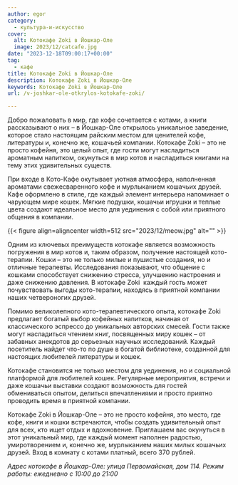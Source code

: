 ```yaml
---
author: egor
category:
  - культура-и-искусство
cover:
  alt: Котокафе Zoki в Йошкар-Оле
  image: 2023/12/catcafe.jpg
date: "2023-12-18T09:00:17+00:00"
tag:
  - кафе
title: Котокафе Zoki в Йошкар-Оле
description: Котокафе Zoki в Йошкар-Оле
keywords: Котокафе Zoki в Йошкар-Оле
url: /v-joshkar-ole-otkrylos-kotokafe-zoki/

---
```

Добро пожаловать в мир, где кофе сочетается с котами, а книги рассказывают о них – в Йошкар-Оле открылось уникальное заведение, которое стало настоящим райским местом для ценителей кофе, литературы и, конечно же, кошачьей компании. Котокафе Zoki – это не просто кофейня, это целый опыт, где гости могут насладиться ароматным напитком, окунуться в мир котов и насладиться книгами на тему этих удивительных существ.

При входе в Кото-Кафе окутывает уютная атмосфера, наполненная ароматами свежесваренного кофе и мурлыканием кошачьих друзей. Кафе оформлено в стиле, где каждый элемент интерьера напоминает о чарующем мире кошек. Мягкие подушки, кошачьи игрушки и теплые цвета создают идеальное место для уединения с собой или приятного общения в компании.

{{< figure align=aligncenter width=512 src="2023/12/meow.jpg" alt="" >}}

Одним из ключевых преимуществ котокафе является возможность погружения в мир котов и, таким образом, получение настоящей кото-терапии. Кошки – это не только милые и пушистые создания, но и отличные терапевты. Исследования показывают, что общение с кошками способствует снижению стресса, улучшению настроения и даже снижению давления. В котокафе Zoki  каждый гость может почувствовать выгоды кото-терапии, находясь в приятной компании наших четвероногих друзей.

Помимо великолепного кото-терапевтического опыта, котокафе Zoki предлагает богатый выбор кофейных напитков, начиная от классического эспрессо до уникальных авторских смесей. Гости также могут насладиться чтением книг, посвященных миру кошек – от забавных анекдотов до серьезных научных исследований. Каждый посетитель найдет что-то по душе в богатой библиотеке, созданной для настоящих любителей литературы и кошек.

Котокафе становится не только местом для уединения, но и социальной платформой для любителей кошек. Регулярные мероприятия, встречи и даже кошачьи выставки создают возможность для гостей обмениваться опытом, делиться впечатлениями и просто приятно проводить время в приятной компании.

Котокафе Zoki в Йошкар-Оле – это не просто кофейня, это место, где кофе, книги и кошки встречаются, чтобы создать удивительный опыт для всех, кто ищет отдых и вдохновение. Приглашаем вас окунуться в этот уникальный мир, где каждый момент наполнен радостью, умиротворением и, конечно же, мурлыканием наших милых кошачьих друзей. Вход в комнату с котами платный, всего 370 рублей.

_Адрес котокафе в Йошкар-Оле: улица Первомайская, дом 114._ _Режим работы: ежедневно с 10:00 до 21:00_
